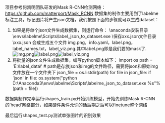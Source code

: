 项目参考何凯明团队研发的Mask R-CNN检测网络：https://github.com/matterport/Mask_RCNN
数据集的制作主要用到了labelme标注工具，标记图片将产生json文档，我们按照下面的步骤就可以生成dataset：
1. 如果是将单个json文件生成数据集，则运行命令：
 \anaconda安装目录\envs\labelme\Scripts\label_json_to_dataset.exe   \保存xxx.json文件目录\xxx.json 
会成生成五个文件 img.png，info.yaml，label.png，label_names.txt，label_viz.png.其中label.png即是我们要的mask了.
![img.png](https://github.com/brucezhcw/Neural-Network/blob/master/Mask%20RCNN/image/0000.png)![label.png](https://github.com/brucezhcw/Neural-Network/blob/master/Mask%20RCNN/mask/0000.png)![label_viz.png](https://github.com/brucezhcw/Neural-Network/blob/master/Mask%20RCNN/viz/0000.png)
2. 将批量的json文件生成数据集，编写python脚本如下：
import os
path = 'E:\\label_data\\'  # path是存放json和img的文件路径，需要将json和原始img文件放在一个文件夹下
json_file = os.listdir(path)
for file in json_file:
    if 'json' in file:
        os.system("python D:\\Anaconda3\\envs\\labelme\\Scripts\\labelme_json_to_dataset.exe %s"%(path + file))


数据集制作完毕运行shapes_train.py开始训练模型，开始先训练Mask R-CNN的‘head’网络部分，如果硬件条件允许的话后期之后可以finetune整个网络

最后运行shapes_test.py测试单张图片的识别效果
